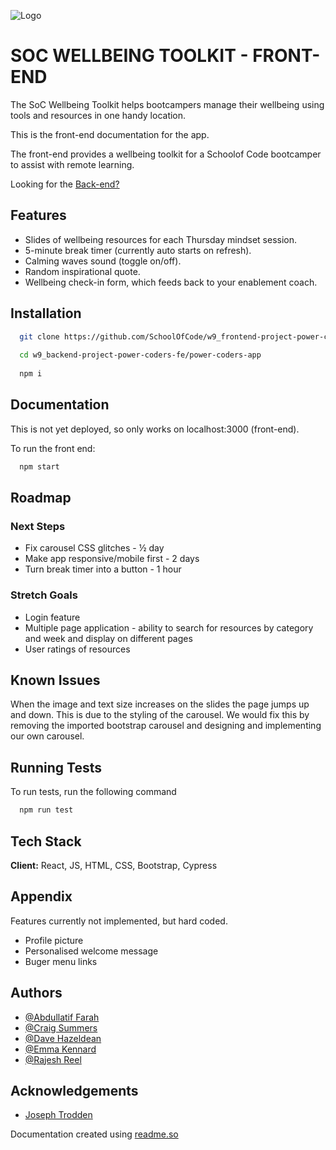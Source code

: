 
![Logo](https://raw.githubusercontent.com/SchoolOfCode/w9_backend-project-power-coders-fe/main/public/images/logo.PNG)

# SOC WELLBEING TOOLKIT - FRONT-END

The SoC Wellbeing Toolkit helps bootcampers manage their wellbeing using tools and resources in one handy location.

This is the front-end documentation for the app.

The front-end provides a wellbeing toolkit for a Schoolof Code bootcamper to assist with remote learning.

Looking for the [Back-end?](https://github.com/SchoolOfCode/w9_backend-project-power-coders-fe)


## Features
- Slides of wellbeing resources for each Thursday mindset session.
- 5-minute break timer (currently auto starts on refresh).
- Calming waves sound (toggle on/off).
- Random inspirational quote.
- Wellbeing check-in form, which feeds back to your enablement coach.


## Installation

```bash
  git clone https://github.com/SchoolOfCode/w9_frontend-project-power-coders-fe.git
  
  cd w9_backend-project-power-coders-fe/power-coders-app
  
  npm i
```


## Documentation
This is not yet deployed, so only works on localhost:3000 (front-end).

To run the front end:

```bash
  npm start
```


## Roadmap
### Next Steps
- Fix carousel CSS glitches - ½ day
- Make app responsive/mobile first  - 2 days
- Turn break timer into a button - 1 hour

### Stretch Goals
- Login feature 
- Multiple page application - ability to search for resources by category and week and display on different pages
- User ratings of resources


## Known Issues
When the image and text size increases on the slides the page jumps up and down. This is due to the styling of the carousel. We would fix this by removing the imported bootstrap carousel and designing and implementing our own carousel.


## Running Tests
To run tests, run the following command

```bash
  npm run test
```

## Tech Stack

**Client:** React, JS, HTML, CSS, Bootstrap, Cypress


## Appendix

Features currently not implemented, but hard coded.
- Profile picture
- Personalised welcome message
- Buger menu links


## Authors

- [@Abdullatif Farah](https://github.com/Afrosweetness2002)
- [@Craig Summers](https://github.com/AlphaPentagon)
- [@Dave Hazeldean](https://github.com/dvhzldn)
- [@Emma Kennard](https://github.com/Elkennard)
- [@Rajesh Reel](https://github.com/Rajesh-Reel)


## Acknowledgements

 - [Joseph Trodden](https://www.linkedin.com/in/josephtrodden/?originalSubdomain=uk)
 
 Documentation created using [readme.so](https://readme.so/)

